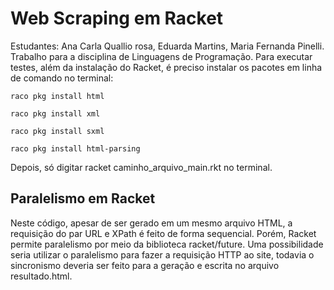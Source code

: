 # Web Scraping em Racket
Estudantes: Ana Carla Quallio rosa, Eduarda Martins, Maria Fernanda Pinelli.
Trabalho para a disciplina de Linguagens de Programação. Para executar testes, além da instalação do Racket, é preciso instalar os pacotes em linha de comando no terminal:

```
raco pkg install html
```

```
raco pkg install xml
```

```
raco pkg install sxml
```

```
raco pkg install html-parsing
```
Depois, só digitar racket caminho_arquivo_main.rkt no terminal.

## Paralelismo em Racket
Neste código, apesar de ser gerado em um mesmo arquivo HTML, a requisição do par URL e XPath é feito de forma sequencial. Porém, Racket permite paralelismo por meio da biblioteca racket/future. Uma possibilidade seria utilizar o paralelismo para fazer a requisição HTTP ao site, todavia o sincronismo deveria ser feito para a geração e escrita no arquivo resultado.html.
